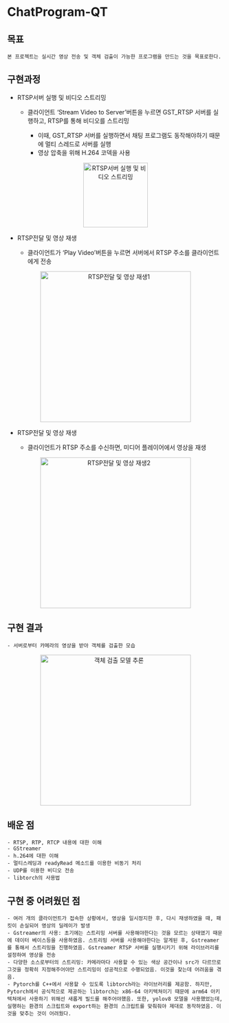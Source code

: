 # ChatProgram-QT

## 목표
```
본 프로젝트는 실시간 영상 전송 및 객체 검출이 가능한 프로그램을 만드는 것을 목표로한다.
```

## 구현과정
<ul>
  <li>RTSP서버 실행 및 비디오 스트리밍</li>
  <ul>
    <li>클라이언트 ‘Stream Video to Server’버튼을 누르면 GST_RTSP 서버를 실행하고, RTSP를 통해 비디오를 스트리밍</li>
     <ul>
      <li>이때, GST_RTSP 서버를 실행하면서 채팅 프로그램도 동작해야하기 때문에 멀티 스레드로 서버를 실행</li>
      <li>영상 압축을 위해 H.264 코덱을 사용</li>
    </ul>
  </ul>
</ul>
<p align="center">
  <img src="https://github.com/user-attachments/assets/b1259c66-e671-4112-b473-b7c5782e1a80" alt="RTSP서버 실행 및 비디오 스트리밍" width="150">
</p> 

<ul>
  <li>RTSP전달 및 영상 재생</li>
  <ul>
    <li>클라이언트가 ‘Play Video’버튼을 누르면 서버에서 RTSP 주소를 클라이언트에게 전송</li>
  </ul>
</ul>
<p align="center">
  <img src="https://github.com/user-attachments/assets/adf6da39-d969-4cbc-b2dd-d6c8cb446faa" alt="RTSP전달 및 영상 재생1" width="350">
</p>

<ul>
  <li>RTSP전달 및 영상 재생</li>
  <ul>
    <li>클라이언트가 RTSP 주소를 수신하면, 미디어 플레이어에서 영상을 재생</li>
  </ul>
</ul>
<p align="center">
  <img src="https://github.com/user-attachments/assets/b60cea1d-574b-4e7d-965b-2a295526da3f" alt="RTSP전달 및 영상 재생2" width="350">
</p> 

## 구현 결과
```
- 서버로부터 카메라의 영상을 받아 객체를 검출한 모습
```
<p align="center">
  <img width="350" alt="객체 검출 모델 추론" src="https://github.com/user-attachments/assets/de8ba4c5-2b45-49c6-be25-4be7359babc7">
</p> 

## 배운 점
```
- RTSP, RTP, RTCP 내용에 대한 이해
- GStreamer
- h.264에 대한 이해
- 멀티스레딩과 readyRead 메소드를 이용한 비동기 처리
- UDP를 이용한 비디오 전송
- libtorch의 사용법
```  

## 구현 중 어려웠던 점
```
- 여러 개의 클라이언트가 접속한 상황에서, 영상을 일시정지한 후, 다시 재생하였을 때, 패킷이 손실되어 영상의 딜레이가 발생
- Gstreamer의 사용: 초기에는 스트리밍 서버를 사용해야한다는 것을 모르는 상태였기 때문에 데이터 베이스등을 사용하였음. 스트리밍 서버를 사용해야한다는 알게된 후, Gstreamer를 통해서 스트리밍을 진행하였음. Gstreamer RTSP 서버를 실행시키기 위해 라이브러리를 설정하여 영상을 전송
- 다양한 소스로부터의 스트리밍: 카메라마다 사용할 수 있는 색상 공간이나 src가 다르므로 그것을 정확히 지정해주어야만 스트리밍이 성공적으로 수행되었음. 이것을 찾는데 어려움을 겪음.
- Pytorch를 C++에서 사용할 수 있도록 libtorch라는 라이브러리를 제공함. 하지만, Pytorch에서 공식적으로 제공하는 libtorch는 x86-64 아키텍쳐이기 때문에 arm64 아키텍쳐에서 사용하기 위해선 새롭게 빌드를 해주어야했음. 또한, yolov8 모델을 사용했었는데, 실행하는 환경의 스크립트와 export하는 환경의 스크립트를 맞춰줘야 제대로 동작하였음. 이것을 맞추는 것이 어려웠다. 
```
